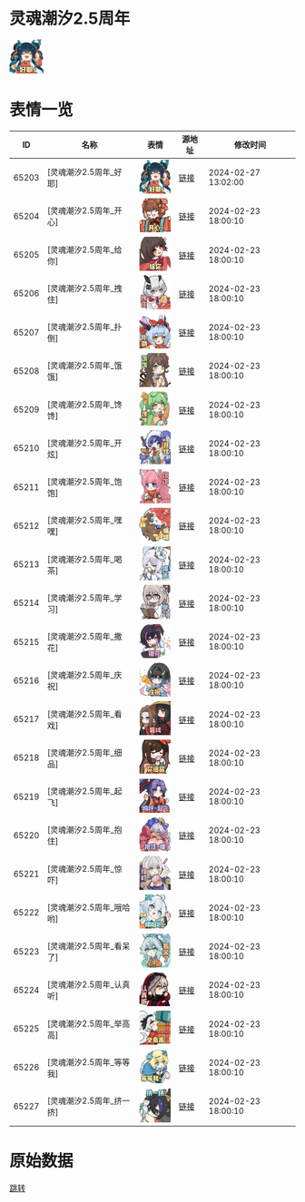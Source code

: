 # 灵魂潮汐2.5周年

<img src="./cover.png" height="60" alt="cover" />

# 表情一览

|ID|名称|表情|源地址|修改时间|
|----|----|----|----|----|
|65203|[灵魂潮汐2.5周年_好耶]|<img src="./pic/065203_%5B灵魂潮汐2.5周年_好耶%5D.png" height="60" alt="好耶"/>|[链接](https://i0.hdslb.com/bfs/garb/7c2d14987c102852b9b8db73f70384704bd54e41.png)|2024-02-27 13:02:00|
|65204|[灵魂潮汐2.5周年_开心]|<img src="./pic/065204_%5B灵魂潮汐2.5周年_开心%5D.png" height="60" alt="开心"/>|[链接](https://i0.hdslb.com/bfs/garb/d39c0fc36ad286f52ef78eb22a65f1a88473b6d5.png)|2024-02-23 18:00:10|
|65205|[灵魂潮汐2.5周年_给你]|<img src="./pic/065205_%5B灵魂潮汐2.5周年_给你%5D.png" height="60" alt="给你"/>|[链接](https://i0.hdslb.com/bfs/garb/7047cd6a4e0d9f8c493717232fa643edf30b0267.png)|2024-02-23 18:00:10|
|65206|[灵魂潮汐2.5周年_拽住]|<img src="./pic/065206_%5B灵魂潮汐2.5周年_拽住%5D.png" height="60" alt="拽住"/>|[链接](https://i0.hdslb.com/bfs/garb/65a7e71b466ba0531a83de2f81fea24aef0c27ef.png)|2024-02-23 18:00:10|
|65207|[灵魂潮汐2.5周年_扑倒]|<img src="./pic/065207_%5B灵魂潮汐2.5周年_扑倒%5D.png" height="60" alt="扑倒"/>|[链接](https://i0.hdslb.com/bfs/garb/42fd1586229a35f8fede851ad1548f66e8b6f493.png)|2024-02-23 18:00:10|
|65208|[灵魂潮汐2.5周年_饿饿]|<img src="./pic/065208_%5B灵魂潮汐2.5周年_饿饿%5D.png" height="60" alt="饿饿"/>|[链接](https://i0.hdslb.com/bfs/garb/f7f090fb914c51bde1a3058cc848cceef4c7d908.png)|2024-02-23 18:00:10|
|65209|[灵魂潮汐2.5周年_馋馋]|<img src="./pic/065209_%5B灵魂潮汐2.5周年_馋馋%5D.png" height="60" alt="馋馋"/>|[链接](https://i0.hdslb.com/bfs/garb/6656ec16823ae4122c320885d93640214e57acac.png)|2024-02-23 18:00:10|
|65210|[灵魂潮汐2.5周年_开炫]|<img src="./pic/065210_%5B灵魂潮汐2.5周年_开炫%5D.png" height="60" alt="开炫"/>|[链接](https://i0.hdslb.com/bfs/garb/16bc3308968e6c9cf6195237bd5df56ad38e1cff.png)|2024-02-23 18:00:10|
|65211|[灵魂潮汐2.5周年_饱饱]|<img src="./pic/065211_%5B灵魂潮汐2.5周年_饱饱%5D.png" height="60" alt="饱饱"/>|[链接](https://i0.hdslb.com/bfs/garb/026479963f054c05022d6da53698e58868348de0.png)|2024-02-23 18:00:10|
|65212|[灵魂潮汐2.5周年_嘿嘿]|<img src="./pic/065212_%5B灵魂潮汐2.5周年_嘿嘿%5D.png" height="60" alt="嘿嘿"/>|[链接](https://i0.hdslb.com/bfs/garb/6a9ef89735ac045ea2926526aaa2595d81e2ddbc.png)|2024-02-23 18:00:10|
|65213|[灵魂潮汐2.5周年_喝茶]|<img src="./pic/065213_%5B灵魂潮汐2.5周年_喝茶%5D.png" height="60" alt="喝茶"/>|[链接](https://i0.hdslb.com/bfs/garb/b3000781ace7e84f7ead08ada78c1f1c7c1516c9.png)|2024-02-23 18:00:10|
|65214|[灵魂潮汐2.5周年_学习]|<img src="./pic/065214_%5B灵魂潮汐2.5周年_学习%5D.png" height="60" alt="学习"/>|[链接](https://i0.hdslb.com/bfs/garb/260f2bdb0d27a379dffd0ef6aa47225333352d2e.png)|2024-02-23 18:00:10|
|65215|[灵魂潮汐2.5周年_撒花]|<img src="./pic/065215_%5B灵魂潮汐2.5周年_撒花%5D.png" height="60" alt="撒花"/>|[链接](https://i0.hdslb.com/bfs/garb/0c4fa2916066bfd02a7b2bf0b0b79e947c138fa3.png)|2024-02-23 18:00:10|
|65216|[灵魂潮汐2.5周年_庆祝]|<img src="./pic/065216_%5B灵魂潮汐2.5周年_庆祝%5D.png" height="60" alt="庆祝"/>|[链接](https://i0.hdslb.com/bfs/garb/71a6c751dc977af6d379462e72355fafac6e08b0.png)|2024-02-23 18:00:10|
|65217|[灵魂潮汐2.5周年_看戏]|<img src="./pic/065217_%5B灵魂潮汐2.5周年_看戏%5D.png" height="60" alt="看戏"/>|[链接](https://i0.hdslb.com/bfs/garb/6db1edd8b963a43af3b4b4d7675956bb8c17b7da.png)|2024-02-23 18:00:10|
|65218|[灵魂潮汐2.5周年_细品]|<img src="./pic/065218_%5B灵魂潮汐2.5周年_细品%5D.png" height="60" alt="细品"/>|[链接](https://i0.hdslb.com/bfs/garb/183e8eb55e8ee953914d7c198cec45c554f61514.png)|2024-02-23 18:00:10|
|65219|[灵魂潮汐2.5周年_起飞]|<img src="./pic/065219_%5B灵魂潮汐2.5周年_起飞%5D.png" height="60" alt="起飞"/>|[链接](https://i0.hdslb.com/bfs/garb/98b81e5777a0e7cc4b63245fdc82b384d08a7ba1.png)|2024-02-23 18:00:10|
|65220|[灵魂潮汐2.5周年_抱住]|<img src="./pic/065220_%5B灵魂潮汐2.5周年_抱住%5D.png" height="60" alt="抱住"/>|[链接](https://i0.hdslb.com/bfs/garb/4bbbcda55f4e9e71d320361f106de30b0fd7fb00.png)|2024-02-23 18:00:10|
|65221|[灵魂潮汐2.5周年_惊吓]|<img src="./pic/065221_%5B灵魂潮汐2.5周年_惊吓%5D.png" height="60" alt="惊吓"/>|[链接](https://i0.hdslb.com/bfs/garb/2eb1350f3bfce9734f48e35ceb17c10d9307b2d1.png)|2024-02-23 18:00:10|
|65222|[灵魂潮汐2.5周年_哦哈哟]|<img src="./pic/065222_%5B灵魂潮汐2.5周年_哦哈哟%5D.png" height="60" alt="哦哈哟"/>|[链接](https://i0.hdslb.com/bfs/garb/c36ce26aaaa0d86ff90f0c7e4bac7d5fb9f9d769.png)|2024-02-23 18:00:10|
|65223|[灵魂潮汐2.5周年_看呆了]|<img src="./pic/065223_%5B灵魂潮汐2.5周年_看呆了%5D.png" height="60" alt="看呆了"/>|[链接](https://i0.hdslb.com/bfs/garb/f6a5b87985f381672f2db5985991e50355aed7b3.png)|2024-02-23 18:00:10|
|65224|[灵魂潮汐2.5周年_认真听]|<img src="./pic/065224_%5B灵魂潮汐2.5周年_认真听%5D.png" height="60" alt="认真听"/>|[链接](https://i0.hdslb.com/bfs/garb/d4fabd1a183d32acbe08c51d908db2a34dd34f41.png)|2024-02-23 18:00:10|
|65225|[灵魂潮汐2.5周年_举高高]|<img src="./pic/065225_%5B灵魂潮汐2.5周年_举高高%5D.png" height="60" alt="举高高"/>|[链接](https://i0.hdslb.com/bfs/garb/ce120c72760dfc238342a2dfd69b7e4b9164bbb9.png)|2024-02-23 18:00:10|
|65226|[灵魂潮汐2.5周年_等等我]|<img src="./pic/065226_%5B灵魂潮汐2.5周年_等等我%5D.png" height="60" alt="等等我"/>|[链接](https://i0.hdslb.com/bfs/garb/44de4653a67eccb54b8d32afa690679de2624c9b.png)|2024-02-23 18:00:10|
|65227|[灵魂潮汐2.5周年_挤一挤]|<img src="./pic/065227_%5B灵魂潮汐2.5周年_挤一挤%5D.png" height="60" alt="挤一挤"/>|[链接](https://i0.hdslb.com/bfs/garb/c0fda3fc960eab0b0fdc644337ef711c37d52bdd.png)|2024-02-23 18:00:10|

# 原始数据

[跳转](./raw.json)

